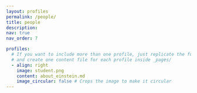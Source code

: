 ```yaml
---
layout: profiles
permalink: /people/
title: people
description: 
nav: true
nav_order: 7

profiles:
  # If you want to include more than one profile, just replicate the following block
  # and create one content file for each profile inside _pages/
  - align: right
    image: student.png
    content: about_einstein.md
    image_circular: false # Crops the image to make it circular
---
```


<!--
  - align: left
    image: prof_pic.jpg
    content: about_einstein.md
    image_circular: false # Crops the image to make it circular
    more_info: >
      <p>555 your office number</p>
      <p>123 your address street</p>
      <p>Your City, State 12345</p>
-->
